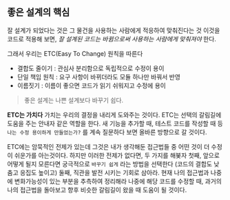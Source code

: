 ## 좋은 설계의 핵심

잘 설계가 되었다는 것은 그 물건을 사용하는 사람에게 적응하여 맞춰진다는 것
이것을 코드로 적용해 보면, _잘 설계된 코드는 바뀜으로써 사용하는 사람에게 맞춰져야_ 한다.

그래서 우리는 ETC(Easy To Change) 원칙을 따른다
- 결합도 줄이기 : 관심사 분리함으로 독립적으로 수정이 용이
- 단일 책임 원칙 : 요구 사항이 바뀌더라도 모듈 하나만 바꿔서 반영
- 이름짓기 : 이름이 좋으면 코드가 읽기 쉬워지고 수정에 용이


> 좋은 설계는 나쁜 설계보다 바꾸기 쉽다.

**ETC는 가치다**
가치는 우리의 결정을 내리게 도와주는 것이다. ETC는 선택의 갈림길에 도움을 주는 안내자 같은 역할을 한다.
새 기능을 추가할 때, 테스트 코드를 작성할 때 등 `나는 수정 용이하게 만들었는가?` 를
계속 질문하다 보면 올바른 방향으로 갈 것이다.

ETC에는 암묵적인 전제가 있는데 그것은 내가 생각해둔 접근법들 중 어떤 것이 더 수정이 쉬운가를 아는것이다.
하지만 이러한 전제가 없다면, 두 가지를 해봊자
첫째, 앞으로 어떻게 될지 모른다면 궁극적으로 `바꾸기 쉽게` 라는 방법을 선택한다 (코드의 결합도 낮춤고 응집도 높이고)
둘째, 직관을 발전 시키는 기회로 삼아라. 현재 나의 접근법과 나중에 변화가능성이 있는 부분을 추측하여 정리해라
나중에 해당 코드를 수정할 때, 과거의 나의 접근법을 돌아보고 향후 비슷한 갈림길이 왔을 때 도움이 될 것이다.